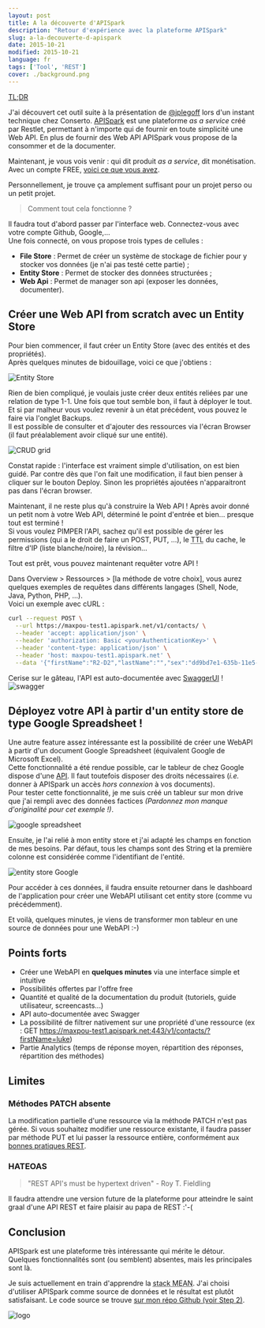 ```yaml
---
layout: post
title: A la découverte d'APISpark
description: "Retour d'expérience avec la plateforme APISpark"
slug: a-la-decouverte-d-apispark
date: 2015-10-21
modified: 2015-10-21
language: fr
tags: ['Tool', 'REST']
cover: ./background.png
---
```


[TL;DR](#points-forts)

J'ai découvert cet outil suite à la présentation de [@jplegoff](https://twitter.com/jplegoff) lors
d'un instant technique chez Conserto. [APISpark](http://restlet.com/products/apispark/) est une
plateforme _as a service_ créé par Restlet, permettant à n'importe qui de fournir en toute
simplicité une Web API. En plus de fournir des Web API APISpark vous propose de la consommer et de
la documenter.

Maintenant, je vous vois venir : qui dit produit _as a service_, dit monétisation. Avec un compte
FREE, [voici ce que vous avez](http://restlet.com/products/apispark/#pricing).

Personnellement, je trouve ça amplement suffisant pour un projet perso ou un petit projet.

> Comment tout cela fonctionne ?

Il faudra tout d'abord passer par l'interface web. Connectez-vous avec votre compte Github,
Google,...  
Une fois connecté, on vous propose trois types de cellules :

- **File Store** : Permet de créer un système de stockage de fichier pour y stocker vos données (je
  n'ai pas testé cette partie) ;
- **Entity Store** : Permet de stocker des données structurées ;
- **Web Api** : Permet de manager son api (exposer les données, documenter).

## Créer une Web API from scratch avec un Entity Store

Pour bien commencer, il faut créer un Entity Store (avec des entités et des propriétés).  
Après quelques minutes de bidouillage, voici ce que j'obtiens :

![Entity Store](./entityStore.PNG)

Rien de bien compliqué, je voulais juste créer deux entités reliées par une relation de type 1-1.
Une fois que tout semble bon, il faut à déployer le tout. Et si par malheur vous voulez revenir à un
état précédent, vous pouvez le faire via l'onglet Backups.  
Il est possible de consulter et d'ajouter des ressources via l'écran Browser (il faut préalablement
avoir cliqué sur une entité).

![CRUD grid](./crud-grid.PNG)

Constat rapide : l'interface est vraiment simple d'utilisation, on est bien guidé. Par contre dès
que l'on fait une modification, il faut bien penser à cliquer sur le bouton Deploy. Sinon les
propriétés ajoutées n'apparaitront pas dans l'écran browser.

Maintenant, il ne reste plus qu'à construire la Web API ! Après avoir donné un petit nom à votre Web
API, déterminé le point d'entrée et bien... presque tout est terminé !  
Si vous voulez PIMPER l'API, sachez qu'il est possible de gérer les permissions (qui a le droit de
faire un POST, PUT, ...), le <abbr title="Time To Live">TTL</abbr> du cache, le filtre d'IP (liste
blanche/noire), la révision...

Tout est prêt, vous pouvez maintenant requêter votre API !

Dans Overview > Ressources > [la méthode de votre choix], vous aurez quelques exemples de requêtes
dans différents langages (Shell, Node, Java, Python, PHP, ...).  
Voici un exemple avec cURL :

```bash
curl --request POST \
  --url https://maxpou-test1.apispark.net/v1/contacts/ \
  --header 'accept: application/json' \
  --header 'authorization: Basic <yourAuthenticationKey>' \
  --header 'content-type: application/json' \
  --header 'host: maxpou-test1.apispark.net' \
  --data '{"firstName":"R2-D2","lastName":"","sex":"dd9bd7e1-635b-11e5-8997-49a8ffa9b046"}'
```

Cerise sur le gâteau, l'API est auto-documentée avec [SwaggerUI](http://swagger.io/) !
![swagger](./swagger.PNG)

## Déployez votre API à partir d'un entity store de type Google Spreadsheet !

Une autre feature assez intéressante est la possibilité de créer une WebAPI à partir d'un document
Google Spreadsheet (équivalent Google de Microsoft Excel).  
Cette fonctionnalité a été rendue possible, car le tableur de chez Google dispose d'une
[API](https://developers.google.com/google-apps/spreadsheets/index). Il faut toutefois disposer des
droits nécessaires (_i.e._ donner à APISpark un accès _hors connexion_ à vos documents).  
Pour tester cette fonctionnalité, je me suis créé un tableur sur mon drive que j'ai rempli avec des
données factices _(Pardonnez mon manque d'originalité pour cet exemple !)_.

![google spreadsheet](./google-spreadsheet.PNG)

Ensuite, je l'ai relié à mon entity store et j'ai adapté les champs en fonction de mes besoins. Par
défaut, tous les champs sont des String et la première colonne est considérée comme l'identifiant de
l'entité.

![entity store Google](./entityStoreGoogle.PNG)

Pour accéder à ces données, il faudra ensuite retourner dans le dashboard de l'application pour
créer une WebAPI utilisant cet entity store (comme vu précédemment).

Et voilà, quelques minutes, je viens de transformer mon tableur en une source de données pour une
WebAPI :-)

## Points forts

- Créer une WebAPI en **quelques minutes** via une interface simple et intuitive
- Possibilités offertes par l'offre free
- Quantité et qualité de la documentation du produit (tutoriels, guide utilisateur, screencasts...)
- API auto-documentée avec Swagger
- La possibilité de filtrer nativement sur une propriété d'une ressource (ex : GET
  https://maxpou-test1.apispark.net:443/v1/contacts/?firstName=luke)
- Partie Analytics (temps de réponse moyen, répartition des réponses, répartition des méthodes)

## Limites

### Méthodes PATCH absente

La modification partielle d'une ressource via la méthode PATCH n'est pas gérée. Si vous souhaitez
modifier une ressource existante, il faudra passer par méthode PUT et lui passer la ressource
entière, conformément aux [bonnes pratiques REST](https://www.maxpou.fr/rest-crud/).

### HATEOAS

> "REST API's must be hypertext driven" - Roy T. Fieldling

Il faudra attendre une version future de la plateforme pour atteindre le saint graal d'une API REST
et faire plaisir au papa de REST :'-(

## Conclusion

APISpark est une plateforme très intéressante qui mérite le détour. Quelques fonctionnalités sont
(ou semblent) absentes, mais les principales sont là.

Je suis actuellement en train d'apprendre la <abbr title="MongoDB ExpressJS AngularJS NodeJS">stack
MEAN</abbr>. J'ai choisi d'utiliser APISpark comme source de données et le résultat est plutôt
satisfaisant. Le code source se trouve
[sur mon répo Github (voir Step 2)](https://github.com/maxpou/mean-apispark-beer).

![logo](./logo.png)
